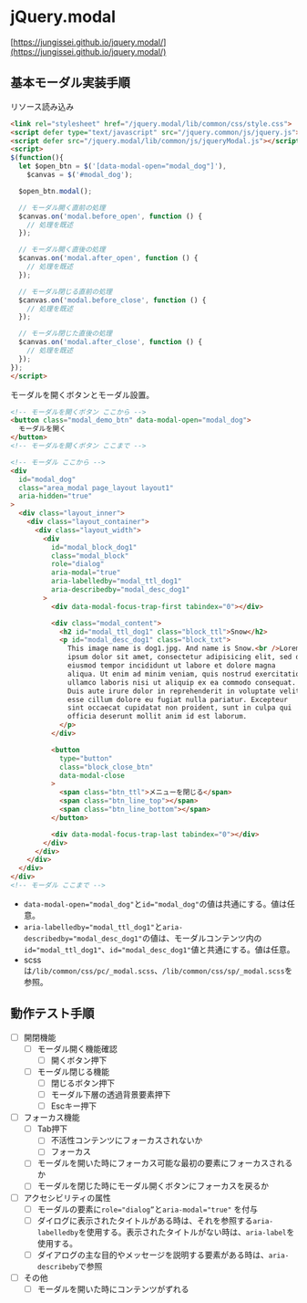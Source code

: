 # jQuery.modal


[https://jungissei.github.io/jquery.modal/](https://jungissei.github.io/jquery.modal/)


## 基本モーダル実装手順

リソース読み込み
```html
<link rel="stylesheet" href="/jquery.modal/lib/common/css/style.css">
<script defer type="text/javascript" src="/jquery.common/js/jquery.js"></script>
<script defer src="/jquery.modal/lib/common/js/jqueryModal.js"></script>
<script>
$(function(){
  let $open_btn = $('[data-modal-open="modal_dog"]'),
    $canvas = $('#modal_dog');

  $open_btn.modal();

  // モーダル開く直前の処理
  $canvas.on('modal.before_open', function () {
    // 処理を既述
  });

  // モーダル開く直後の処理
  $canvas.on('modal.after_open', function () {
    // 処理を既述
  });

  // モーダル閉じる直前の処理
  $canvas.on('modal.before_close', function () {
    // 処理を既述
  });

  // モーダル閉じた直後の処理
  $canvas.on('modal.after_close', function () {
    // 処理を既述
  });
});
</script>
```

モーダルを開くボタンとモーダル設置。
```html
<!-- モーダルを開くボタン ここから -->
<button class="modal_demo_btn" data-modal-open="modal_dog">
  モーダルを開く
</button>
<!-- モーダルを開くボタン ここまで -->

<!-- モーダル ここから -->
<div
  id="modal_dog"
  class="area_modal page_layout layout1"
  aria-hidden="true"
>
  <div class="layout_inner">
    <div class="layout_container">
      <div class="layout_width">
        <div
          id="modal_block_dog1"
          class="modal_block"
          role="dialog"
          aria-modal="true"
          aria-labelledby="modal_ttl_dog1"
          aria-describedby="modal_desc_dog1"
        >
          <div data-modal-focus-trap-first tabindex="0"></div>

          <div class="modal_content">
            <h2 id="modal_ttl_dog1" class="block_ttl">Snow</h2>
            <p id="modal_desc_dog1" class="block_txt">
              This image name is dog1.jpg. And name is Snow.<br />Lorem
              ipsum dolor sit amet, consectetur adipisicing elit, sed do
              eiusmod tempor incididunt ut labore et dolore magna
              aliqua. Ut enim ad minim veniam, quis nostrud exercitation
              ullamco laboris nisi ut aliquip ex ea commodo consequat.
              Duis aute irure dolor in reprehenderit in voluptate velit
              esse cillum dolore eu fugiat nulla pariatur. Excepteur
              sint occaecat cupidatat non proident, sunt in culpa qui
              officia deserunt mollit anim id est laborum.
            </p>
          </div>

          <button
            type="button"
            class="block_close_btn"
            data-modal-close
          >
            <span class="btn_ttl">メニューを閉じる</span>
            <span class="btn_line_top"></span>
            <span class="btn_line_bottom"></span>
          </button>

          <div data-modal-focus-trap-last tabindex="0"></div>
        </div>
      </div>
    </div>
  </div>
</div>
<!-- モーダル ここまで -->
```
- `data-modal-open="modal_dog"`と`id="modal_dog"`の値は共通にする。値は任意。
- `aria-labelledby="modal_ttl_dog1"`と`aria-describedby="modal_desc_dog1"`の値は、モーダルコンテンツ内の` id="modal_ttl_dog1"`、`id="modal_desc_dog1"`値と共通にする。値は任意。
- scssは`/lib/common/css/pc/_modal.scss`、`/lib/common/css/sp/_modal.scss`を参照。


## 動作テスト手順
- [ ]  開閉機能
    - [ ]  モーダル開く機能確認
        - [ ]  開くボタン押下
    - [ ]  モーダル閉じる機能
        - [ ]  閉じるボタン押下
        - [ ]  モーダル下層の透過背景要素押下
        - [ ]  Escキー押下
- [ ]  フォーカス機能
    - [ ]  Tab押下
        - [ ]  不活性コンテンツにフォーカスされないか
        - [ ]  フォーカス
    - [ ]  モーダルを開いた時にフォーカス可能な最初の要素にフォーカスされるか
    - [ ]  モーダルを閉じた時にモーダル開くボタンにフォーカスを戻るか
- [ ]  アクセシビリティの属性
    - [ ]  モーダルの要素に`role="dialog”`と`aria-modal="true"`
    を付与
    - [ ]  ダイログに表示されたタイトルがある時は、それを参照する`aria-labelledby`を使用する。表示されたタイトルがない時は、`aria-label`を使用する。
    - [ ]  ダイアログの主な目的やメッセージを説明する要素がある時は、`aria-describeby`で参照
- [ ]  その他
    - [ ]  モーダルを開いた時にコンテンツがずれる
